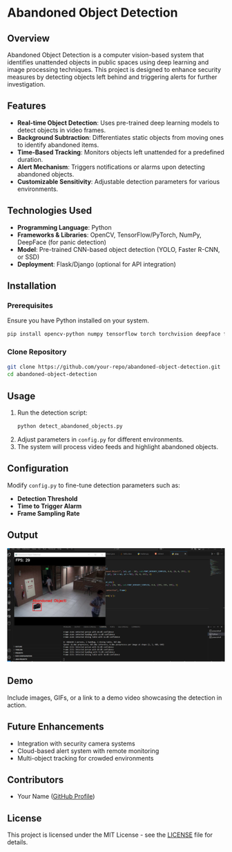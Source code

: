 # Abandoned Object Detection

## Overview
Abandoned Object Detection is a computer vision-based system that identifies unattended objects in public spaces using deep learning and image processing techniques. This project is designed to enhance security measures by detecting objects left behind and triggering alerts for further investigation.

## Features
- **Real-time Object Detection**: Uses pre-trained deep learning models to detect objects in video frames.
- **Background Subtraction**: Differentiates static objects from moving ones to identify abandoned items.
- **Time-Based Tracking**: Monitors objects left unattended for a predefined duration.
- **Alert Mechanism**: Triggers notifications or alarms upon detecting abandoned objects.
- **Customizable Sensitivity**: Adjustable detection parameters for various environments.

## Technologies Used
- **Programming Language**: Python
- **Frameworks & Libraries**: OpenCV, TensorFlow/PyTorch, NumPy, DeepFace (for panic detection)
- **Model**: Pre-trained CNN-based object detection (YOLO, Faster R-CNN, or SSD)
- **Deployment**: Flask/Django (optional for API integration)

## Installation
### Prerequisites
Ensure you have Python installed on your system.

```sh
pip install opencv-python numpy tensorflow torch torchvision deepface flask
```

### Clone Repository
```sh
git clone https://github.com/your-repo/abandoned-object-detection.git
cd abandoned-object-detection
```

## Usage
1. Run the detection script:
   ```sh
   python detect_abandoned_objects.py
   ```
2. Adjust parameters in `config.py` for different environments.
3. The system will process video feeds and highlight abandoned objects.

## Configuration
Modify `config.py` to fine-tune detection parameters such as:
- **Detection Threshold**
- **Time to Trigger Alarm**
- **Frame Sampling Rate**

## Output
![Detection Output](output.PNG)

## Demo
Include images, GIFs, or a link to a demo video showcasing the detection in action.

## Future Enhancements
- Integration with security camera systems
- Cloud-based alert system with remote monitoring
- Multi-object tracking for crowded environments

## Contributors
- Your Name ([GitHub Profile](https://github.com/your-profile))

## License
This project is licensed under the MIT License - see the [LICENSE](LICENSE) file for details.

